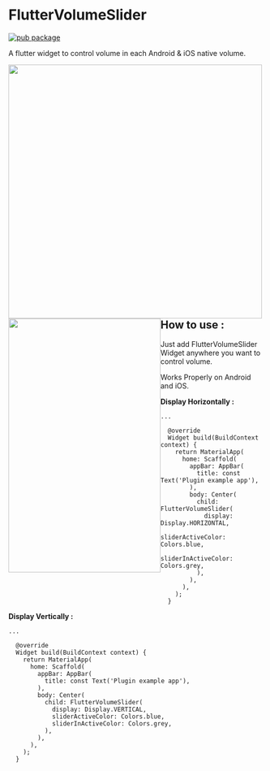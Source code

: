 # FlutterVolumeSlider

[![pub package](https://img.shields.io/pub/v/flutter_volume_slider.svg)](https://pub.dev/packages/flutter_volume_slider)

A flutter widget to control volume in each Android & iOS native volume.

<img src="https://i.imgur.com/CgbodmG.jpg" height="500" style="float: left;" /> <img src="https://i.imgur.com/UDjlM2Z.png" width="300" height="500" style="float: left;">


## How to use :

Just add FlutterVolumeSlider Widget anywhere you want to control volume.

Works Properly on Android and iOS.

**Display Horizontally :** 

```
...

  @override
  Widget build(BuildContext context) {
    return MaterialApp(
      home: Scaffold(
        appBar: AppBar(
          title: const Text('Plugin example app'),
        ),
        body: Center(
          child: FlutterVolumeSlider(
            display: Display.HORIZONTAL,
            sliderActiveColor: Colors.blue,
            sliderInActiveColor: Colors.grey,
          ),
        ),
      ),
    );
  }

```

**Display Vertically :** 

```
...

  @override
  Widget build(BuildContext context) {
    return MaterialApp(
      home: Scaffold(
        appBar: AppBar(
          title: const Text('Plugin example app'),
        ),
        body: Center(
          child: FlutterVolumeSlider(
            display: Display.VERTICAL,
            sliderActiveColor: Colors.blue,
            sliderInActiveColor: Colors.grey,
          ),
        ),
      ),
    );
  }

```